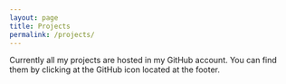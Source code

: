 ```yaml
---
layout: page
title: Projects
permalink: /projects/
---
```


Currently all my projects are hosted in my GitHub account. You can find them by clicking at the GitHub icon located at the footer.


